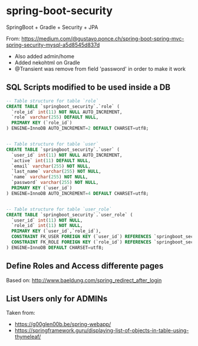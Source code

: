 # spring-boot-security
SpringBoot + Gradle + Security + JPA

From: https://medium.com/@gustavo.ponce.ch/spring-boot-spring-mvc-spring-security-mysql-a5d8545d837d

- Also added admin/home
- Added nekohtml on Gradle
- @Transient was remove from field 'password' in order to make it work

## SQL Scripts modified to be used inside a DB

```sql
-- Table structure for table `role`
CREATE TABLE `springboot_security`.`role` (
  `role_id` int(11) NOT NULL AUTO_INCREMENT,
  `role` varchar(255) DEFAULT NULL,
  PRIMARY KEY (`role_id`)
) ENGINE=InnoDB AUTO_INCREMENT=2 DEFAULT CHARSET=utf8;


-- Table structure for table `user`
CREATE TABLE `springboot_security`.`user` (
  `user_id` int(11) NOT NULL AUTO_INCREMENT,
  `active` int(11) DEFAULT NULL,
  `email` varchar(255) NOT NULL,
  `last_name` varchar(255) NOT NULL,
  `name` varchar(255) NOT NULL,
  `password` varchar(255) NOT NULL,
  PRIMARY KEY (`user_id`)
) ENGINE=InnoDB AUTO_INCREMENT=4 DEFAULT CHARSET=utf8;


-- Table structure for table `user_role`
CREATE TABLE `springboot_security`.`user_role` (
  `user_id` int(11) NOT NULL,
  `role_id` int(11) NOT NULL,
  PRIMARY KEY (`user_id`,`role_id`),
  CONSTRAINT FK_USER FOREIGN KEY (`user_id`) REFERENCES `springboot_security`.`user` (`user_id`),
  CONSTRAINT FK_ROLE FOREIGN KEY (`role_id`) REFERENCES `springboot_security`.`role` (`role_id`)
) ENGINE=InnoDB DEFAULT CHARSET=utf8;
```

## Define Roles and Access differente pages

Based on: http://www.baeldung.com/spring_redirect_after_login


## List Users only for ADMINs

Taken from:
- https://g00glen00b.be/spring-webapp/
- https://springframework.guru/displaying-list-of-objects-in-table-using-thymeleaf/

